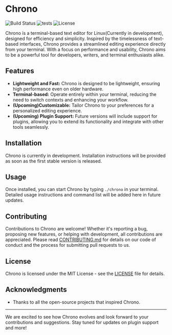 # Chrono
![Build Status](https://github.com/Shu-AFK/Chrono/actions/workflows/makefile.yml/badge.svg)
![tests](https://github.com/Shu-AFK/Chrono/actions/workflows/run-tests.yml/badge.svg)
![License](https://img.shields.io/badge/license-MIT-blue)

Chrono is a terminal-based text editor for Linux(Currently in development), designed for efficiency and simplicity. Inspired by the timelessness of text-based interfaces, Chrono provides a streamlined editing experience directly from your terminal. With a focus on performance and usability, Chrono aims to be a powerful tool for developers, writers, and terminal enthusiasts alike.

## Features

- **Lightweight and Fast:** Chrono is designed to be lightweight, ensuring high performance even on older hardware.
- **Terminal-based:** Operate entirely within your terminal, reducing the need to switch contexts and enhancing your workflow.
- **(Upcoming)Customizable:** Tailor Chrono to your preferences for a personalized editing experience.
- **(Upcoming) Plugin Support:** Future versions will include support for plugins, allowing you to extend its functionality and integrate with other tools seamlessly.

## Installation

Chrono is currently in development. Installation instructions will be provided as soon as the first stable version is released.

## Usage

Once installed, you can start Chrono by typing `./chrono` in your terminal. Detailed usage instructions and command list will be added here in future updates.

## Contributing

Contributions to Chrono are welcome! Whether it's reporting a bug, proposing new features, or helping with development, all contributions are appreciated. Please read [CONTRIBUTING.md](CONTRIBUTING.md) for details on our code of conduct and the process for submitting pull requests to us.

## License

Chrono is licensed under the MIT License - see the [LICENSE](LICENSE.md) file for details.

## Acknowledgments

- Thanks to all the open-source projects that inspired Chrono.

---

We are excited to see how Chrono evolves and look forward to your contributions and suggestions. Stay tuned for updates on plugin support and more!
